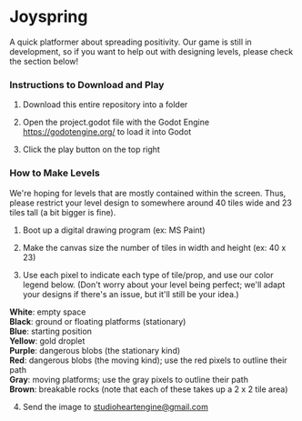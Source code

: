 # Joyspring
A quick platformer about spreading positivity. Our game is still in development, so if you want to help out with designing levels, please check the section below!
### Instructions to Download and Play
1. Download this entire repository into a folder

2. Open the project.godot file with the Godot Engine https://godotengine.org/ to load it into Godot

3. Click the play button on the top right

### How to Make Levels
We're hoping for levels that are mostly contained within the screen. Thus, please restrict your level design to somewhere around 40 tiles wide and 23 tiles tall (a bit bigger is fine).
1. Boot up a digital drawing program (ex: MS Paint)

2. Make the canvas size the number of tiles in width and height (ex: 40 x 23)

3. Use each pixel to indicate each type of tile/prop, and use our color legend below. (Don't worry about your level being perfect; we'll adapt your designs if there's an issue, but it'll still be your idea.)    

**White**: empty space   
**Black**: ground or floating platforms (stationary)   
**Blue**: starting position   
**Yellow**: gold droplet   
**Purple**: dangerous blobs (the stationary kind)   
**Red**: dangerous blobs (the moving kind); use the red pixels to outline their path   
**Gray**: moving platforms; use the gray pixels to outline their path   
**Brown**: breakable rocks (note that each of these takes up a 2 x 2 tile area)   

4. Send the image to studioheartengine@gmail.com
